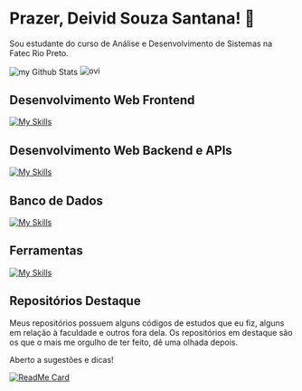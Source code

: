# Prazer, Deivid Souza Santana! 👋
Sou estudante do curso de Análise e Desenvolvimento de Sistemas na Fatec Rio Preto. 

<img align="center" src="https://github-readme-stats.vercel.app/api?username=deividsousan&include_all_commits=true&count_private=true&show_icons=true&line_height=20&title_color=2B5BBD&icon_color=1124BB&text_color=A1A1A1&bg_color=0,000000,130F40" alt="my Github Stats"/>

<img src="https://github-readme-stats.vercel.app/api/top-langs?username=deividsousan&show_icons=true&locale=en&layout=compact&theme=chartreuse-dark" alt="ovi" />

## Desenvolvimento Web Frontend
[![My Skills](https://skillicons.dev/icons?i=html,css,js)](https://skillicons.dev)

## Desenvolvimento Web Backend e APIs
[![My Skills](https://skillicons.dev/icons?i=python,htmx,flask,fastapi,postman)](https://skillicons.dev)

## Banco de Dados
[![My Skills](https://skillicons.dev/icons?i=sqlite,mysql,mssql)](https://skillicons.dev)

## Ferramentas
[![My Skills](https://skillicons.dev/icons?i=git,github,vscode)](https://skillicons.dev)

## Repositórios Destaque
Meus repositórios possuem alguns códigos de estudos que eu fiz, alguns em relação à faculdade e outros fora dela. Os repositórios em destaque são os que o mais me orgulho de ter feito, dê uma olhada depois.

Aberto a sugestões e dicas!

[![ReadMe Card](https://github-readme-stats.vercel.app/api/pin/?username=deividsousan&repo=taskmaster)](https://github.com/deividsousan/taskmaster)





